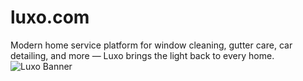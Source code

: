 # luxo.com
Modern home service platform for window cleaning, gutter care, car detailing, and more — Luxo brings the light back to every home.
![Luxo Banner](assets/banner.png)
